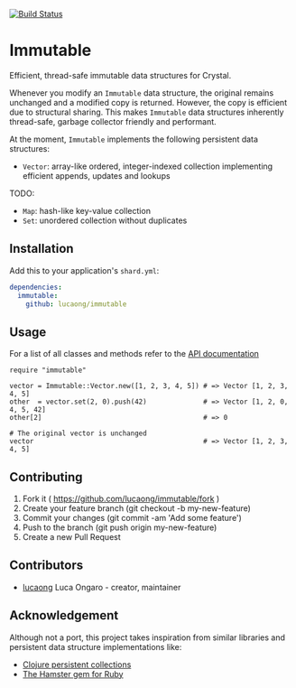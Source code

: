 [![Build Status](https://travis-ci.org/lucaong/immutable.svg?branch=master)](https://travis-ci.org/lucaong/immutable)

# Immutable

Efficient, thread-safe immutable data structures for Crystal.

Whenever you modify an `Immutable` data structure, the original remains
unchanged and a modified copy is returned. However, the copy is efficient due to
structural sharing. This makes `Immutable` data structures inherently
thread-safe, garbage collector friendly and performant.

At the moment, `Immutable` implements the following persistent data structures:

  - `Vector`: array-like ordered, integer-indexed collection implementing
  efficient appends, updates and lookups

TODO:

  - `Map`: hash-like key-value collection
  - `Set`: unordered collection without duplicates


## Installation

Add this to your application's `shard.yml`:

```yaml
dependencies:
  immutable:
    github: lucaong/immutable
```


## Usage

For a list of all classes and methods refer to the [API documentation](http://lucaong.github.io/immutable/api/)

```crystal
require "immutable"

vector = Immutable::Vector.new([1, 2, 3, 4, 5]) # => Vector [1, 2, 3, 4, 5]
other  = vector.set(2, 0).push(42)              # => Vector [1, 2, 0, 4, 5, 42]
other[2]                                        # => 0

# The original vector is unchanged
vector                                          # => Vector [1, 2, 3, 4, 5]
```


## Contributing

1. Fork it ( https://github.com/lucaong/immutable/fork )
2. Create your feature branch (git checkout -b my-new-feature)
3. Commit your changes (git commit -am 'Add some feature')
4. Push to the branch (git push origin my-new-feature)
5. Create a new Pull Request


## Contributors

- [lucaong](https://github.com/lucaong) Luca Ongaro - creator, maintainer


## Acknowledgement

Although not a port, this project takes inspiration from similar libraries and
persistent data structure implementations like:

  - [Clojure persistent collections](http://clojure.org/reference/data_structures)
  - [The Hamster gem for Ruby](https://github.com/hamstergem/hamster)
